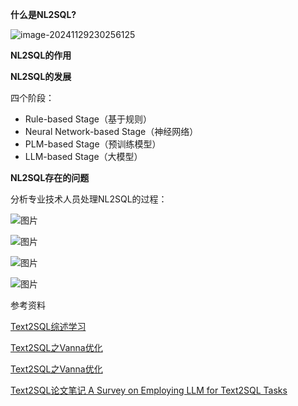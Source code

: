 **什么是NL2SQL?**

![image-20241129230256125](C:\Users\m01216.METAX-TECH\AppData\Roaming\Typora\typora-user-images\image-20241129230256125.png)

**NL2SQL的作用**



**NL2SQL的发展**

四个阶段：

- Rule-based Stage（基于规则）
- Neural Network-based Stage（神经网络）
- PLM-based Stage（预训练模型）
- LLM-based Stage（大模型）





**NL2SQL存在的问题**

分析专业技术人员处理NL2SQL的过程：



![图片](https://mmbiz.qpic.cn/sz_mmbiz_png/swBpD8m1llk0T5GkjebFKxX14cGXBPsNoKVwtQ8BG11uPVp09Cj4JqtDkNFYHl5g8k14Lp8wcNk3JibnUKAGIiag/640?wx_fmt=png&from=appmsg&tp=webp&wxfrom=5&wx_lazy=1&wx_co=1)

![图片](https://mmbiz.qpic.cn/sz_mmbiz_png/swBpD8m1llk0T5GkjebFKxX14cGXBPsNEaNjjlBHSa1uwFZAPYPJZCENKPbEZ4y8rdMOCZXRUL1MicAjWXD73IQ/640?wx_fmt=png&from=appmsg&tp=webp&wxfrom=5&wx_lazy=1&wx_co=1)



![图片](https://mmbiz.qpic.cn/sz_mmbiz_png/swBpD8m1llk0T5GkjebFKxX14cGXBPsNEaNjjlBHSa1uwFZAPYPJZCENKPbEZ4y8rdMOCZXRUL1MicAjWXD73IQ/640?wx_fmt=png&from=appmsg&tp=webp&wxfrom=5&wx_lazy=1&wx_co=1)



![图片](https://mmbiz.qpic.cn/sz_mmbiz_png/swBpD8m1llk0T5GkjebFKxX14cGXBPsNyiafGaQXvLAX5shkGNgIWybwKyZKjNWZaCQkJ2ibywug7k7rB2MqMEqg/640?wx_fmt=png&from=appmsg&tp=webp&wxfrom=5&wx_lazy=1&wx_co=1)







参考资料

[Text2SQL综述学习](https://mp.weixin.qq.com/s/BehO60-4heDh8wR079actg)

[Text2SQL之Vanna优化](https://mp.weixin.qq.com/s/kGdjeNWpaD4igz_tpEThzw)

[Text2SQL之Vanna优化](https://mp.weixin.qq.com/s/kGdjeNWpaD4igz_tpEThzw)

[Text2SQL论文笔记 A Survey on Employing LLM for Text2SQL Tasks](https://mp.weixin.qq.com/s/F1Ldv3RsynxDUMW2wVQlqg?poc_token=HFrWSWejCvpe1uM_MfDZbty8WBUFpiUaoJckp42U)